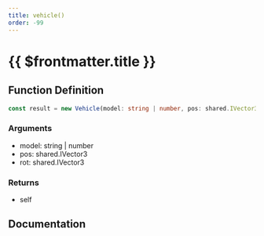 ```yaml
---
title: vehicle()
order: -99
---
```


# {{ $frontmatter.title }}

## Function Definition

```ts
const result = new Vehicle(model: string | number, pos: shared.IVector3, rot: shared.IVector3);
```

### Arguments

* model: string | number
* pos: shared.IVector3
* rot: shared.IVector3

### Returns

* self

## Documentation

<!--@include: ./parts/vehicle.md-->
